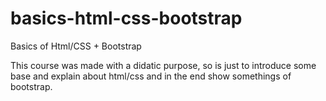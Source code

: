 # basics-html-css-bootstrap
Basics of Html/CSS + Bootstrap

This course was made with a didatic purpose, so is just to introduce some base and explain about html/css and in the end show somethings of bootstrap.
